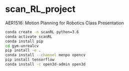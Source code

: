 # scan_RL_project
AER1516: Motion Planning for Robotics Class Presentation


```Bash
conda create -n scanRL python=3.6
conda activate scanRL
conda install pip
cd gym-unrealcv
pip install -e .
conda install --channel menpo opencv
pip install tensorflow
conda install -c open3d-admin open3d 
```
